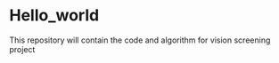 Hello_world
===========

This repository will contain the code and algorithm for vision screening project
